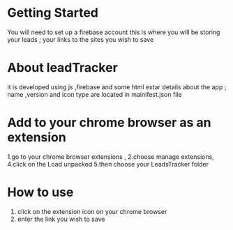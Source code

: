 # Getting Started
You will need to set up a firebase account 
this is where you will be storing your leads ; your links to the sites you wish to save

# About leadTracker
it is developed using js ,firebase and some html 
extar details about the app ;  name ,version and icon type are located in mainifest.json file
# Add to your chrome browser as an extension
1.go to your chrome browser extensions ,
2.choose manage extensions,
4.click on the Load unpacked 
5.then choose your LeadsTracker folder 
# How to use
1. click on the extension icon on your chrome browser
2. enter the link you wish to save
